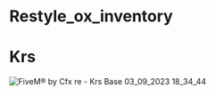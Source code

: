 # Restyle_ox_inventory

# Krs

![FiveM® by Cfx re - Krs Base 03_09_2023 18_34_44](https://github.com/KRS-KAROS/Restyle_ox_inventory/assets/131356071/4ca05c9b-dfad-487f-96f5-15dd8aaace91)
